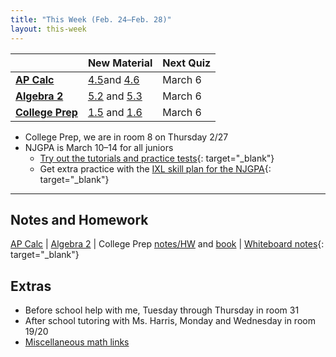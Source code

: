 ```yaml
---
title: "This Week (Feb. 24–Feb. 28)"
layout: this-week
---
```


|                                                    | New Material                                                                                                                                                                                                                    | Next Quiz |
| -------------------------------------------------- | ------------------------------------------------------------------------------------------------------------------------------------------------------------------------------------------------------------------------------- | --------- |
| [**AP Calc**](./calc-for-ap-larson/)               | [4.5](./calc-for-ap-larson/4-integration/4.5-the-net-change-theorem.md)and [4.6](./calc-for-ap-larson/4-integration/4.6-integration-by-substitution.md)                                                                         | March 6   |
| [**Algebra 2**](./envision-algebra-2/)             | [5.2](./envision-algebra-2/5-rational-exponents-and-radical-functions/5-2-properties-of-exponents-and-radicals.md) and [5.3](./envision-algebra-2/5-rational-exponents-and-radical-functions/5-3-graphing-radical-functions.md) | March 6   |
| [**College Prep**](./openstax-college-algebra-2e/) | [1.5](./openstax-college-algebra-2e/1-prerequisites/1-5-factoring-polynomials.md) and [1.6](./openstax-college-algebra-2e/1-prerequisites/1-6-rational-expressions.md)                                                          | March 6   |

- College Prep, we are in room 8 on Thursday 2/27
- NJGPA is March 10–14 for all juniors
  - [Try out the tutorials and practice tests](https://nj.mypearsonsupport.com/practice-tests/){: target="_blank"}
  - Get extra practice with the [IXL skill plan for the NJGPA](https://www.ixl.com/math/skill-plans/njgpa-math){: target="_blank"}

---

## Notes and Homework

[AP Calc](./calc-for-ap-larson/) \| [Algebra 2](./envision-algebra-2/) \| College Prep [notes/HW](./openstax-college-algebra-2e/) and [book](https://openstax.org/books/college-algebra-2e/pages/1-introduction-to-prerequisites) \| [Whiteboard notes](https://1drv.ms/o/c/c4097c61e06a2b97/EpojsyS4IFdOp0qZoDZdHikBZAinLWQ3ncbWjBZVKo0vtQ?e=5egVmL){: target="_blank"}

## Extras

- Before school help with me, Tuesday through Thursday in room 31
- After school tutoring with Ms. Harris, Monday and Wednesday in room 19/20
- [Miscellaneous math links](./misc/math-links.md)
